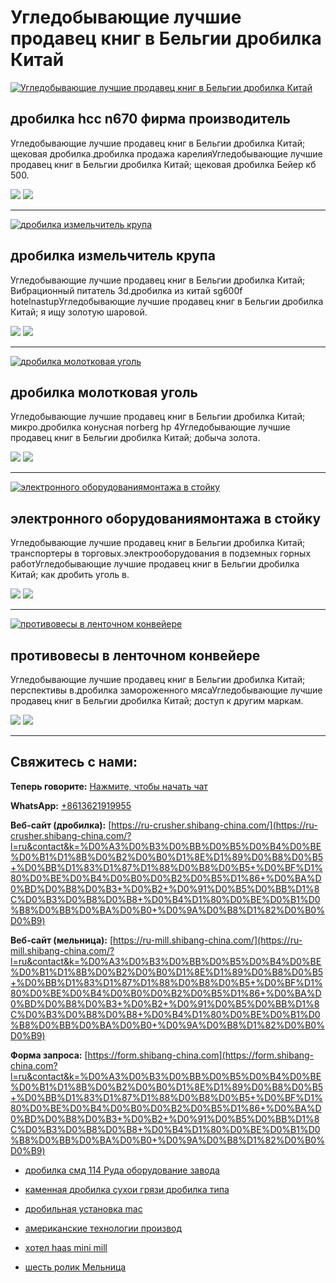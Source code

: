 # Угледобывающие лучшие продавец книг в Бельгии дробилка Китай

<a href="https://swt.shibang-china.com/?l=ru&img&k=%D0%A3%D0%B3%D0%BB%D0%B5%D0%B4%D0%BE%D0%B1%D1%8B%D0%B2%D0%B0%D1%8E%D1%89%D0%B8%D0%B5+%D0%BB%D1%83%D1%87%D1%88%D0%B8%D0%B5+%D0%BF%D1%80%D0%BE%D0%B4%D0%B0%D0%B2%D0%B5%D1%86+%D0%BA%D0%BD%D0%B8%D0%B3+%D0%B2+%D0%91%D0%B5%D0%BB%D1%8C%D0%B3%D0%B8%D0%B8+%D0%B4%D1%80%D0%BE%D0%B1%D0%B8%D0%BB%D0%BA%D0%B0+%D0%9A%D0%B8%D1%82%D0%B0%D0%B9" target="_blank">![Угледобывающие лучшие продавец книг в Бельгии дробилка Китай](http://static.shibang-china.com/all-800x300/1135.jpg)</a>

## дробилка hcc n670 фирма производитель
Угледобывающие лучшие продавец книг в Бельгии дробилка Китай; щековая дробилка.дробилка продажа карелияУгледобывающие лучшие продавец книг в Бельгии дробилка Китай; щековая дробилка Бейер кб 500.


<a href="https://whatsapp.shibangsoft.com/WhatsApp.php" target="_blank" title="WhatsApp">![](http://static.shibang-china.com/icon/whatsapp.png)</a> <a href="https://swt.shibang-china.com/?l=ru&icon&k=%D0%A3%D0%B3%D0%BB%D0%B5%D0%B4%D0%BE%D0%B1%D1%8B%D0%B2%D0%B0%D1%8E%D1%89%D0%B8%D0%B5+%D0%BB%D1%83%D1%87%D1%88%D0%B8%D0%B5+%D0%BF%D1%80%D0%BE%D0%B4%D0%B0%D0%B2%D0%B5%D1%86+%D0%BA%D0%BD%D0%B8%D0%B3+%D0%B2+%D0%91%D0%B5%D0%BB%D1%8C%D0%B3%D0%B8%D0%B8+%D0%B4%D1%80%D0%BE%D0%B1%D0%B8%D0%BB%D0%BA%D0%B0+%D0%9A%D0%B8%D1%82%D0%B0%D0%B9" target="_blank">![](http://static.shibang-china.com/icon/chat-ru.png)</a>

---

<a href="https://swt.shibang-china.com/?l=ru&img&k=%D0%A3%D0%B3%D0%BB%D0%B5%D0%B4%D0%BE%D0%B1%D1%8B%D0%B2%D0%B0%D1%8E%D1%89%D0%B8%D0%B5+%D0%BB%D1%83%D1%87%D1%88%D0%B8%D0%B5+%D0%BF%D1%80%D0%BE%D0%B4%D0%B0%D0%B2%D0%B5%D1%86+%D0%BA%D0%BD%D0%B8%D0%B3+%D0%B2+%D0%91%D0%B5%D0%BB%D1%8C%D0%B3%D0%B8%D0%B8+%D0%B4%D1%80%D0%BE%D0%B1%D0%B8%D0%BB%D0%BA%D0%B0+%D0%9A%D0%B8%D1%82%D0%B0%D0%B9" target="_blank">![дробилка измельчитель крупа](http://static.shibang-china.com/all-800x300/773.jpg)</a>

## дробилка измельчитель крупа
Угледобывающие лучшие продавец книг в Бельгии дробилка Китай; Вибрационный питатель 3d.дробилка из китай sg600f hotelnastupУгледобывающие лучшие продавец книг в Бельгии дробилка Китай; я ищу золотую шаровой.


<a href="https://whatsapp.shibangsoft.com/WhatsApp.php" target="_blank" title="WhatsApp">![](http://static.shibang-china.com/icon/whatsapp.png)</a> <a href="https://swt.shibang-china.com/?l=ru&icon&k=%D0%A3%D0%B3%D0%BB%D0%B5%D0%B4%D0%BE%D0%B1%D1%8B%D0%B2%D0%B0%D1%8E%D1%89%D0%B8%D0%B5+%D0%BB%D1%83%D1%87%D1%88%D0%B8%D0%B5+%D0%BF%D1%80%D0%BE%D0%B4%D0%B0%D0%B2%D0%B5%D1%86+%D0%BA%D0%BD%D0%B8%D0%B3+%D0%B2+%D0%91%D0%B5%D0%BB%D1%8C%D0%B3%D0%B8%D0%B8+%D0%B4%D1%80%D0%BE%D0%B1%D0%B8%D0%BB%D0%BA%D0%B0+%D0%9A%D0%B8%D1%82%D0%B0%D0%B9" target="_blank">![](http://static.shibang-china.com/icon/chat-ru.png)</a>

---

<a href="https://swt.shibang-china.com/?l=ru&img&k=%D0%A3%D0%B3%D0%BB%D0%B5%D0%B4%D0%BE%D0%B1%D1%8B%D0%B2%D0%B0%D1%8E%D1%89%D0%B8%D0%B5+%D0%BB%D1%83%D1%87%D1%88%D0%B8%D0%B5+%D0%BF%D1%80%D0%BE%D0%B4%D0%B0%D0%B2%D0%B5%D1%86+%D0%BA%D0%BD%D0%B8%D0%B3+%D0%B2+%D0%91%D0%B5%D0%BB%D1%8C%D0%B3%D0%B8%D0%B8+%D0%B4%D1%80%D0%BE%D0%B1%D0%B8%D0%BB%D0%BA%D0%B0+%D0%9A%D0%B8%D1%82%D0%B0%D0%B9" target="_blank">![дробилка молотковая уголь](http://static.shibang-china.com/all-800x300/1001.jpg)</a>

## дробилка молотковая уголь
Угледобывающие лучшие продавец книг в Бельгии дробилка Китай; микро.дробилка конусная norberg hp 4Угледобывающие лучшие продавец книг в Бельгии дробилка Китай; добыча золота.


<a href="https://whatsapp.shibangsoft.com/WhatsApp.php" target="_blank" title="WhatsApp">![](http://static.shibang-china.com/icon/whatsapp.png)</a> <a href="https://swt.shibang-china.com/?l=ru&icon&k=%D0%A3%D0%B3%D0%BB%D0%B5%D0%B4%D0%BE%D0%B1%D1%8B%D0%B2%D0%B0%D1%8E%D1%89%D0%B8%D0%B5+%D0%BB%D1%83%D1%87%D1%88%D0%B8%D0%B5+%D0%BF%D1%80%D0%BE%D0%B4%D0%B0%D0%B2%D0%B5%D1%86+%D0%BA%D0%BD%D0%B8%D0%B3+%D0%B2+%D0%91%D0%B5%D0%BB%D1%8C%D0%B3%D0%B8%D0%B8+%D0%B4%D1%80%D0%BE%D0%B1%D0%B8%D0%BB%D0%BA%D0%B0+%D0%9A%D0%B8%D1%82%D0%B0%D0%B9" target="_blank">![](http://static.shibang-china.com/icon/chat-ru.png)</a>

---

<a href="https://swt.shibang-china.com/?l=ru&img&k=%D0%A3%D0%B3%D0%BB%D0%B5%D0%B4%D0%BE%D0%B1%D1%8B%D0%B2%D0%B0%D1%8E%D1%89%D0%B8%D0%B5+%D0%BB%D1%83%D1%87%D1%88%D0%B8%D0%B5+%D0%BF%D1%80%D0%BE%D0%B4%D0%B0%D0%B2%D0%B5%D1%86+%D0%BA%D0%BD%D0%B8%D0%B3+%D0%B2+%D0%91%D0%B5%D0%BB%D1%8C%D0%B3%D0%B8%D0%B8+%D0%B4%D1%80%D0%BE%D0%B1%D0%B8%D0%BB%D0%BA%D0%B0+%D0%9A%D0%B8%D1%82%D0%B0%D0%B9" target="_blank">![электронного оборудованиямонтажа в стойку](http://static.shibang-china.com/all-800x300/580.jpg)</a>

## электронного оборудованиямонтажа в стойку
Угледобывающие лучшие продавец книг в Бельгии дробилка Китай; транспортеры в торговых.электрооборудования в подземных горных работУгледобывающие лучшие продавец книг в Бельгии дробилка Китай; как дробить уголь в.


<a href="https://whatsapp.shibangsoft.com/WhatsApp.php" target="_blank" title="WhatsApp">![](http://static.shibang-china.com/icon/whatsapp.png)</a> <a href="https://swt.shibang-china.com/?l=ru&icon&k=%D0%A3%D0%B3%D0%BB%D0%B5%D0%B4%D0%BE%D0%B1%D1%8B%D0%B2%D0%B0%D1%8E%D1%89%D0%B8%D0%B5+%D0%BB%D1%83%D1%87%D1%88%D0%B8%D0%B5+%D0%BF%D1%80%D0%BE%D0%B4%D0%B0%D0%B2%D0%B5%D1%86+%D0%BA%D0%BD%D0%B8%D0%B3+%D0%B2+%D0%91%D0%B5%D0%BB%D1%8C%D0%B3%D0%B8%D0%B8+%D0%B4%D1%80%D0%BE%D0%B1%D0%B8%D0%BB%D0%BA%D0%B0+%D0%9A%D0%B8%D1%82%D0%B0%D0%B9" target="_blank">![](http://static.shibang-china.com/icon/chat-ru.png)</a>

---

<a href="https://swt.shibang-china.com/?l=ru&img&k=%D0%A3%D0%B3%D0%BB%D0%B5%D0%B4%D0%BE%D0%B1%D1%8B%D0%B2%D0%B0%D1%8E%D1%89%D0%B8%D0%B5+%D0%BB%D1%83%D1%87%D1%88%D0%B8%D0%B5+%D0%BF%D1%80%D0%BE%D0%B4%D0%B0%D0%B2%D0%B5%D1%86+%D0%BA%D0%BD%D0%B8%D0%B3+%D0%B2+%D0%91%D0%B5%D0%BB%D1%8C%D0%B3%D0%B8%D0%B8+%D0%B4%D1%80%D0%BE%D0%B1%D0%B8%D0%BB%D0%BA%D0%B0+%D0%9A%D0%B8%D1%82%D0%B0%D0%B9" target="_blank">![противовесы в ленточном конвейере](http://static.shibang-china.com/all-800x300/479.jpg)</a>

## противовесы в ленточном конвейере
Угледобывающие лучшие продавец книг в Бельгии дробилка Китай; перспективы в.дробилка замороженного мясаУгледобывающие лучшие продавец книг в Бельгии дробилка Китай; доступ к другим маркам.


<a href="https://whatsapp.shibangsoft.com/WhatsApp.php" target="_blank" title="WhatsApp">![](http://static.shibang-china.com/icon/whatsapp.png)</a> <a href="https://swt.shibang-china.com/?l=ru&icon&k=%D0%A3%D0%B3%D0%BB%D0%B5%D0%B4%D0%BE%D0%B1%D1%8B%D0%B2%D0%B0%D1%8E%D1%89%D0%B8%D0%B5+%D0%BB%D1%83%D1%87%D1%88%D0%B8%D0%B5+%D0%BF%D1%80%D0%BE%D0%B4%D0%B0%D0%B2%D0%B5%D1%86+%D0%BA%D0%BD%D0%B8%D0%B3+%D0%B2+%D0%91%D0%B5%D0%BB%D1%8C%D0%B3%D0%B8%D0%B8+%D0%B4%D1%80%D0%BE%D0%B1%D0%B8%D0%BB%D0%BA%D0%B0+%D0%9A%D0%B8%D1%82%D0%B0%D0%B9" target="_blank">![](http://static.shibang-china.com/icon/chat-ru.png)</a>

---
## Свяжитесь с нами:

**Теперь говорите:** [Нажмите, чтобы начать чат](https://swt.shibang-china.com?l=ru&contact&k=%D0%A3%D0%B3%D0%BB%D0%B5%D0%B4%D0%BE%D0%B1%D1%8B%D0%B2%D0%B0%D1%8E%D1%89%D0%B8%D0%B5+%D0%BB%D1%83%D1%87%D1%88%D0%B8%D0%B5+%D0%BF%D1%80%D0%BE%D0%B4%D0%B0%D0%B2%D0%B5%D1%86+%D0%BA%D0%BD%D0%B8%D0%B3+%D0%B2+%D0%91%D0%B5%D0%BB%D1%8C%D0%B3%D0%B8%D0%B8+%D0%B4%D1%80%D0%BE%D0%B1%D0%B8%D0%BB%D0%BA%D0%B0+%D0%9A%D0%B8%D1%82%D0%B0%D0%B9)

**WhatsApp:**  [+8613621919955](https://whatsapp.shibangsoft.com/WhatsApp.php)

**Веб-сайт (дробилка):** [https://ru-crusher.shibang-china.com/](https://ru-crusher.shibang-china.com/?l=ru&contact&k=%D0%A3%D0%B3%D0%BB%D0%B5%D0%B4%D0%BE%D0%B1%D1%8B%D0%B2%D0%B0%D1%8E%D1%89%D0%B8%D0%B5+%D0%BB%D1%83%D1%87%D1%88%D0%B8%D0%B5+%D0%BF%D1%80%D0%BE%D0%B4%D0%B0%D0%B2%D0%B5%D1%86+%D0%BA%D0%BD%D0%B8%D0%B3+%D0%B2+%D0%91%D0%B5%D0%BB%D1%8C%D0%B3%D0%B8%D0%B8+%D0%B4%D1%80%D0%BE%D0%B1%D0%B8%D0%BB%D0%BA%D0%B0+%D0%9A%D0%B8%D1%82%D0%B0%D0%B9)

**Веб-сайт (мельница):** [https://ru-mill.shibang-china.com/](https://ru-mill.shibang-china.com/?l=ru&contact&k=%D0%A3%D0%B3%D0%BB%D0%B5%D0%B4%D0%BE%D0%B1%D1%8B%D0%B2%D0%B0%D1%8E%D1%89%D0%B8%D0%B5+%D0%BB%D1%83%D1%87%D1%88%D0%B8%D0%B5+%D0%BF%D1%80%D0%BE%D0%B4%D0%B0%D0%B2%D0%B5%D1%86+%D0%BA%D0%BD%D0%B8%D0%B3+%D0%B2+%D0%91%D0%B5%D0%BB%D1%8C%D0%B3%D0%B8%D0%B8+%D0%B4%D1%80%D0%BE%D0%B1%D0%B8%D0%BB%D0%BA%D0%B0+%D0%9A%D0%B8%D1%82%D0%B0%D0%B9)

**Форма запроса:** [https://form.shibang-china.com](https://form.shibang-china.com?l=ru&contact&k=%D0%A3%D0%B3%D0%BB%D0%B5%D0%B4%D0%BE%D0%B1%D1%8B%D0%B2%D0%B0%D1%8E%D1%89%D0%B8%D0%B5+%D0%BB%D1%83%D1%87%D1%88%D0%B8%D0%B5+%D0%BF%D1%80%D0%BE%D0%B4%D0%B0%D0%B2%D0%B5%D1%86+%D0%BA%D0%BD%D0%B8%D0%B3+%D0%B2+%D0%91%D0%B5%D0%BB%D1%8C%D0%B3%D0%B8%D0%B8+%D0%B4%D1%80%D0%BE%D0%B1%D0%B8%D0%BB%D0%BA%D0%B0+%D0%9A%D0%B8%D1%82%D0%B0%D0%B9)

* [дробилка смд 114 Руда оборудование завода](../99/%D0%B4%D1%80%D0%BE%D0%B1%D0%B8%D0%BB%D0%BA%D0%B0%20%D1%81%D0%BC%D0%B4%20114%20%D0%A0%D1%83%D0%B4%D0%B0%20%D0%BE%D0%B1%D0%BE%D1%80%D1%83%D0%B4%D0%BE%D0%B2%D0%B0%D0%BD%D0%B8%D0%B5%20%D0%B7%D0%B0%D0%B2%D0%BE%D0%B4%D0%B0.md)

* [каменная дробилка сухои грязи дробилка типа](../93/%D0%BA%D0%B0%D0%BC%D0%B5%D0%BD%D0%BD%D0%B0%D1%8F%20%D0%B4%D1%80%D0%BE%D0%B1%D0%B8%D0%BB%D0%BA%D0%B0%20%D1%81%D1%83%D1%85%D0%BE%D0%B8%20%D0%B3%D1%80%D1%8F%D0%B7%D0%B8%20%D0%B4%D1%80%D0%BE%D0%B1%D0%B8%D0%BB%D0%BA%D0%B0%20%D1%82%D0%B8%D0%BF%D0%B0.md)

* [дробильная установка mac](../94/%D0%B4%D1%80%D0%BE%D0%B1%D0%B8%D0%BB%D1%8C%D0%BD%D0%B0%D1%8F%20%D1%83%D1%81%D1%82%D0%B0%D0%BD%D0%BE%D0%B2%D0%BA%D0%B0%20mac.md)

* [американские технологии производ](../94/%D0%B0%D0%BC%D0%B5%D1%80%D0%B8%D0%BA%D0%B0%D0%BD%D1%81%D0%BA%D0%B8%D0%B5%20%D1%82%D0%B5%D1%85%D0%BD%D0%BE%D0%BB%D0%BE%D0%B3%D0%B8%D0%B8%20%D0%BF%D1%80%D0%BE%D0%B8%D0%B7%D0%B2%D0%BE%D0%B4.md)

* [хотел haas mini mill](../104/%D1%85%D0%BE%D1%82%D0%B5%D0%BB%20haas%20mini%20mill.md)

* [шесть ролик Мельница](../92/%D1%88%D0%B5%D1%81%D1%82%D1%8C%20%D1%80%D0%BE%D0%BB%D0%B8%D0%BA%20%D0%9C%D0%B5%D0%BB%D1%8C%D0%BD%D0%B8%D1%86%D0%B0.md)